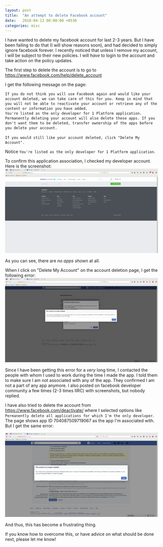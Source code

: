 ```yaml
---
layout: post
title:  "An attempt to delete Facebook account"
date:   2018-04-12 00:00:00 +0530
categories: misc
---
```

I have wanted to delete my facebook account for last 2-3 years. But I have been failing to do that (I will show reasons soon), and had decided to simply ignore facebook forever. I recently noticed that unless I remove my account, I will be subject to their new policies. I will _have_ to login to the account and take action on the policy updates.

The first step to delete the account is to go to https://www.facebook.com/help/delete_account

I get the following message on the page:

```
If you do not think you will use Facebook again and would like your account deleted, we can take care of this for you. Keep in mind that you will not be able to reactivate your account or retrieve any of the content or information you have added.
You're listed as the only developer for 1 Platform application. Permanently deleting your account will also delete these apps. If you don't want them to be deleted, transfer ownership of the apps before you delete your account.

If you would still like your account deleted, click "Delete My Account".
```
Notice `You're listed as the only developer for 1 Platform application`.

To confirm this application association, I checked my developer account. Here is the screenshot:
<img src="/images/fb_2.png" />

As you can see, there are _no apps shown_ at all.

When I click on "Delete My Account" on the account deletion page, I get the following error:
<img src="/images/fb_1.png" />

Since I have been getting this error for a _very_ long time, I contacted the people with whom I used to work during the time I made the app. I told them to make sure I am not associated with any of the app. They confirmed I am not a part of any app anymore. I also posted on facebook developer community a few times (2-3 times IIRC) with screenshots, but nobody replied.

I have also tried to delete the account from https://www.facebook.com/deactivate/ where I selected options like `Permanently delete all applications for which I'm the only developer`. The page shows app ID 704087509719067 as the app I'm associated with. But I get the same error:

<img src="/images/fb_3.png" />

And thus, this has become a frustrating thing.

If you know how to overcome this, or have advice on what should be done next, please let me know!
